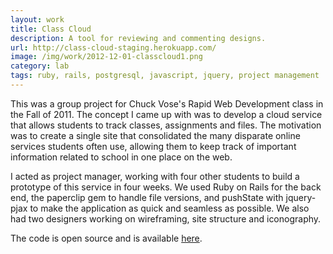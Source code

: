 ```yaml
---
layout: work
title: Class Cloud
description: A tool for reviewing and commenting designs.
url: http://class-cloud-staging.herokuapp.com/
image: /img/work/2012-12-01-classcloud1.png
category: lab
tags: ruby, rails, postgresql, javascript, jquery, project management
---
```


This was a group project for Chuck Vose's Rapid Web Development class in the
Fall of 2011. The concept I came up with was to develop a cloud service that
allows students to track classes, assignments and files. The motivation was to
create a single site that consolidated the many disparate online services
students often use, allowing them to keep track of important information related
to school in one place on the web.

I acted as project manager, working with four other students to build a
prototype of this service in four weeks. We used Ruby on Rails for the back end,
the paperclip gem to handle file versions, and pushState with jquery-pjax to
make the application as quick and seamless as possible. We also had two
designers working on wireframing, site structure and iconography.

The code is open source and is available [here](https://github.com/ngoldman/class-cloud).
